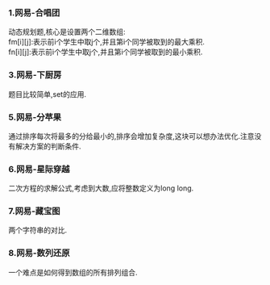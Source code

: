 ### 1.网易-合唱团
动态规划题,核心是设置两个二维数组:<br>
fm[i][j]:表示前i个学生中取j个,并且第i个同学被取到的最大乘积.<br>
fn[i][j]:表示前i个学生中取j个,并且第i个同学被取到的最小乘积.<br>
### 3.网易-下厨房
题目比较简单,set的应用.<br>
### 5.网易-分苹果
通过排序每次将最多的分给最小的,排序会增加复杂度,这块可以想办法优化.注意没有解决方案的判断条件.
### 6.网易-星际穿越
二次方程的求解公式,考虑到大数,应将整数定义为long long.
### 7.网易-藏宝图
两个字符串的对比.
### 8.网易-数列还原
一个难点是如何得到数组的所有排列组合.
